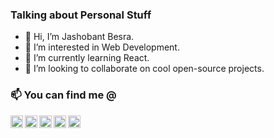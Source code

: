 
### Talking about Personal Stuff

- 👋 Hi, I’m Jashobant Besra.
- 👀 I’m interested in Web Development.
- 🌱 I’m currently learning React.
- 💞️ I’m looking to collaborate on cool open-source projects.


### 📫 You can find me @

[<img align="left" alt="LinkedIn" width="20px" src="https://cdn.jsdelivr.net/npm/simple-icons@v3/icons/linkedin.svg" />](https://www.linkedin.com/in/jashobant-besra/)
[<img align="left" alt="Twitter" width="20px" src="https://cdn.jsdelivr.net/npm/simple-icons@v3/icons/twitter.svg" />](https://twitter.com/Jashobant2)
[<img align="left" alt="Instagram" width="20px" src="https://cdn.jsdelivr.net/npm/simple-icons@v3/icons/instagram.svg" />](https://www.instagram.com/i_m_jasho/)
[<img align="left" alt="facebook" width="20px" src="https://cdn.jsdelivr.net/npm/simple-icons@v3/icons/facebook.svg" />](https://www.facebook.com/jashobant.besra.3/)
 <a href="mailto:jashobantbesra@gmail.com"> <img width="20px" src="https://cdn.jsdelivr.net/npm/simple-icons@v3/icons/gmail.svg" /> </a>
